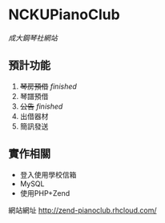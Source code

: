 NCKUPianoClub
=============
*成大鋼琴社網站*

預計功能
------

1. ~~琴房預借~~ *finished*
1. 琴譜預借
1. ~~公告~~ *finished*
1. 出借器材
1. 簡訊發送

實作相關
----

+ 登入使用學校信箱
+ MySQL
+ 使用PHP+Zend

網站網址 http://zend-pianoclub.rhcloud.com/
